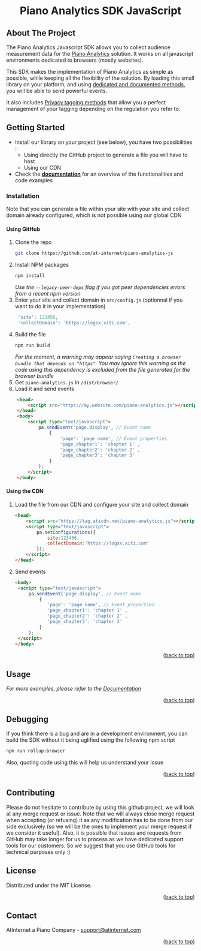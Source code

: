 <div id="top"></div>

<br />
<div align="center">
    <h1 align="center">Piano Analytics SDK JavaScript</h1>

</div>

<!-- ABOUT THE PROJECT -->
## About The Project


The Piano Analytics Javascript SDK allows you to collect audience measurement data for the [Piano Analytics](https://piano.io/product/analytics/) solution.
It works on all javascript environments dedicated to browsers (mostly websites).

This SDK makes the implementation of Piano Analytics as simple as possible, while keeping all the flexibility of the solution. By loading this small library on your platform, and using [dedicated and documented methods](https://developers.atinternet-solutions.com/piano-analytics/), you will be able to send powerful events.

It also includes [Privacy tagging methods](https://developers.atinternet-solutions.com/piano-analytics/data-collection/privacy) that allow you a perfect management of your tagging depending on the regulation you refer to.


<!-- GETTING STARTED -->
## Getting Started

- Install our library on your project (see below), you have two possibilities :
  - Using directly the GitHub project to generate a file you will have to host
  - Using our CDN
- Check the <a href="https://developers.atinternet-solutions.com/piano-analytics/"><strong>documentation</strong></a> for an overview of the functionalities and code examples

### Installation
Note that you can generate a file within your site with your site and collect domain already configured, which is not possible using our global CDN
#### Using GitHub
1. Clone the repo
   ```sh
   git clone https://github.com/at-internet/piano-analytics-js
   ```
2. Install NPM packages
   ```sh
   npm install
   ```
   _Use the `--legacy-peer-deps` flag if you got peer dependencies errors from a recent npm version_
3. Enter your site and collect domain in `src/config.js` (optionnal if you want to do it in your implementation)
   ```js
    'site': 123456,
    'collectDomain': 'https://logsx.xiti.com',
   ```
4. Build the file
      ```sh
      npm run build
      ```
    _For the moment, a warning may appear saying `Creating a browser bundle that depends on "https"`. You may ignore this warning as the code using this dependency is excluded from the file generated for the browser bundle_
5. Get `piano-analytics.js` in `/dist/browser/`
6. Load it and send events
```html
    <head>
        <script src="https://my.website.com/piano-analytics.js"></script>
    </head>
    <body>
        <script type="text/javascript">
            pa.sendEvent('page.display', // Event name
                {
                    'page': 'page name', // Event properties
                    'page_chapter1': 'chapter 1' ,
                    'page_chapter2': 'chapter 2' ,
                    'page_chapter3': 'chapter 3'
                }
            );
        </script>
    </body>
```
#### Using the CDN
   
1. Load the file from our CDN and configure your site and collect domain
    ```html
    <head>
        <script src="https://tag.aticdn.net/piano-analytics.js"></script>
        <script type="text/javascript">
            pa.setConfigurations({
                site:123456, 
                collectDomain:'https://logsx.xiti.com'
            }); 
        </script>
    </head>
    ```
2. Send events
   ```html
   <body>
    <script type="text/javascript">
        pa.sendEvent('page.display', // Event name
            {
               'page': 'page name', // Event properties
               'page_chapter1': 'chapter 1' ,
               'page_chapter2': 'chapter 2' ,
               'page_chapter3': 'chapter 3'
            }
        ); 
    </script>
   </body>
   ```

<p align="right">(<a href="#top">back to top</a>)</p>



<!-- USAGE EXAMPLES -->
## Usage

_For more examples, please refer to the [Documentation](https://developers.atinternet-solutions.com/piano-analytics/)_

<p align="right">(<a href="#top">back to top</a>)</p>

<!-- DEBUGGING -->
## Debugging 

If you think there is a bug and are in a development environment, you can build the SDK without it being uglified using the following npm script
```sh
npm run rollup:browser
```
Also, quoting code using this will help us understand your issue
<p align="right">(<a href="#top">back to top</a>)</p>



<!-- CONTRIBUTING -->
## Contributing

Please do not hesitate to contribute by using this github project, we will look at any merge request or issue. 
Note that we will always close merge request when accepting (or refusing) it as any modification has to be done from our side exclusively (so we will be the ones to implement your merge request if we consider it useful).
Also, it is possible that issues and requests from GitHub may take longer for us to process as we have dedicated support tools for our customers. So we suggest that you use GitHub tools for technical purposes only :)



<!-- LICENSE -->
## License

Distributed under the MIT License.

<p align="right">(<a href="#top">back to top</a>)</p>

<!-- CONTACT -->
## Contact

AtInternet a Piano Company - support@atinternet.com

<p align="right">(<a href="#top">back to top</a>)</p>






